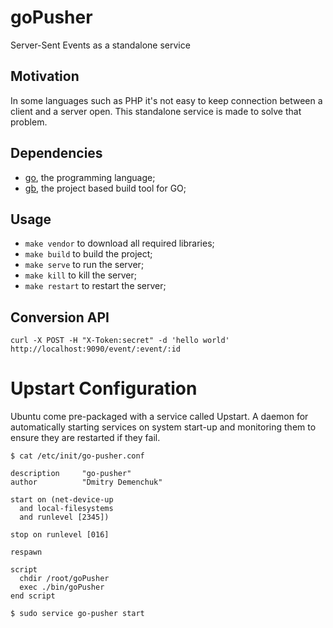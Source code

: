 # goPusher

Server-Sent Events as a standalone service

## Motivation

In some languages such as PHP it's not easy to keep connection between a client and a server open.
This standalone service is made to solve that problem.

## Dependencies

- [go](https://golang.org), the programming language;
- [gb](http://getgb.io), the project based build tool for GO;

## Usage

- `make vendor` to download all required libraries;
- `make build` to build the project;
- `make serve` to run the server;
- `make kill` to kill the server;
- `make restart` to restart the server;

## Conversion API

    curl -X POST -H "X-Token:secret" -d 'hello world' http://localhost:9090/event/:event/:id


# Upstart Configuration

Ubuntu come pre-packaged with a service called Upstart. A daemon for automatically starting services on system start-up and monitoring them to ensure they are restarted if they fail.

`$ cat /etc/init/go-pusher.conf`

    description     "go-pusher"
    author          "Dmitry Demenchuk"
    
    start on (net-device-up
      and local-filesystems
      and runlevel [2345])
    
    stop on runlevel [016]
    
    respawn
    
    script
      chdir /root/goPusher
      exec ./bin/goPusher
    end script
    
`$ sudo service go-pusher start`
